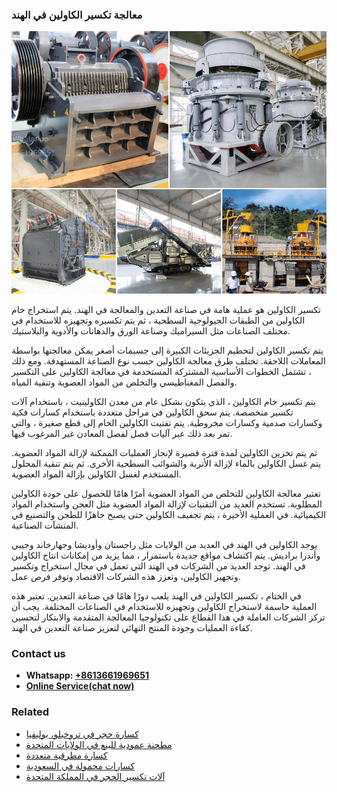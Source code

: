 <h3>معالجة تكسير الكاولين في الهند</h3><img src='1701854181.jpg' alt=''><p>تكسير الكاولين هو عملية هامة في صناعة التعدين والمعالجة في الهند. يتم استخراج خام الكاولين من الطبقات الجيولوجية السطحية ، ثم يتم تكسيره وتجهيزه للاستخدام في مختلف الصناعات مثل السيراميك وصناعة الورق والدهانات والأدوية والبلاستيك.</p><p>يتم تكسير الكاولين لتحطيم الجزيئات الكبيرة إلى جسيمات أصغر يمكن معالجتها بواسطة المعاملات اللاحقة. تختلف طرق معالجة الكاولين حسب نوع الصناعة المستهدفة. ومع ذلك ، تشتمل الخطوات الأساسية المشتركة المستخدمة في معالجة الكاولين على التكسير والفصل المغناطيسي والتخلص من المواد العضوية وتنقية المياه.</p><p>يتم تكسير خام الكاولين ، الذي يتكون بشكل عام من معدن الكاولينيت ، باستخدام آلات تكسير متخصصة. يتم سحق الكاولين في مراحل متعددة باستخدام كسارات فكية وكسارات صدمية وكسارات مخروطية. يتم تفتيت الكاولين الخام إلى قطع صغيرة ، والتي تمر بعد ذلك عبر آليات فصل لفصل المعادن غير المرغوب فيها. </p><p>ثم يتم تخزين الكاولين لمدة فترة قصيرة لإنجاز العمليات الممكنة لإزالة المواد العضوية. يتم غسل الكاولين بالماء لإزالة الأتربة والشوائب السطحية الأخرى. ثم يتم تنقية المحلول المستخدم لغسل الكاولين بإزالة المواد العضوية.</p><p>تعتبر معالجة الكاولين للتخلص من المواد العضوية أمرًا هامًا للحصول على جودة الكاولين المطلوبة. تستخدم العديد من التقنيات لإزالة المواد العضوية مثل العجن واستخدام المواد الكيميائية. في العملية الأخيرة ، يتم تجفيف الكاولين حتى يصبح جاهزًا للطحن والتصنيع في المنشآت الصناعية.</p><p>يوجد الكاولين في الهند في العديد من الولايات مثل راجستان وأوديشا وجهارخاند وجيبي وأندرا براديش. يتم اكتشاف مواقع جديدة باستمرار ، مما يزيد من إمكانات انتاج الكاولين في الهند. توجد العديد من الشركات في الهند التي تعمل في مجال استخراج وتكسير وتجهيز الكاولين، وتعزز هذه الشركات الاقتصاد وتوفر فرص عمل.</p><p>في الختام ، تكسير الكاولين في الهند يلعب دورًا هامًا في صناعة التعدين. تعتبر هذه العملية حاسمة لاستخراج الكاولين وتجهيزه للاستخدام في الصناعات المختلفة. يجب أن تركز الشركات العاملة في هذا القطاع على تكنولوجيا المعالجة المتقدمة والابتكار لتحسين كفاءة العمليات وجودة المنتج النهائي لتعزيز صناعة التعدين في الهند.</p><h3>Contact us</h3><ul><li><strong>Whatsapp:&nbsp;<a href="https://wa.me/8613661969651">+8613661969651</a></strong></li><li><a href="https://swt.shibang-china.com/?git&amp;zhl&amp;معالجة تكسير الكاولين في الهند"><strong>Online Service(chat now)</strong></a></li></ul><h3>Related</h3><ul><li><a href='كسارة حجر في تروخيلو، بوليفيا.md'>كسارة حجر في تروخيلو، بوليفيا</a></li><li><a href='مطحنة عمودية للبيع في الولايات المتحدة.md'>مطحنة عمودية للبيع في الولايات المتحدة</a></li><li><a href='كسارة مطرقية متعددة.md'>كسارة مطرقية متعددة</a></li><li><a href='كسارات محمولة في السعودية.md'>كسارات محمولة في السعودية</a></li><li><a href='آلات تكسير الحجر في المملكة المتحدة.md'>آلات تكسير الحجر في المملكة المتحدة</a></li></ul>